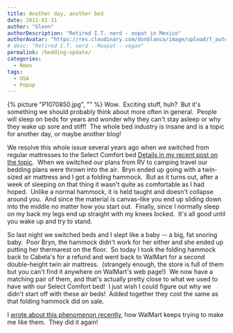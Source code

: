 ```yaml
---
title: Another day, another bed
date: 2011-01-31
author: "Glenn"
authorDescription: "Retired I.T. nerd - expat in Mexico"
authorAvatar: "https://res.cloudinary.com/donblanco/image/upload/f_auto,q_auto/Vagabondians/avatar-small.png"
# desc: "Retired I.T. nerd - Mexpat - vegan"
permalink: /bedding-update/
categories:
  - News
tags:
  - USA
  - Popup
---
```

{% picture "P1070850.jpg", "" %}
Wow.  Exciting stuff, huh?  But it's something we should probably think about more often in general.  People will sleep on beds for years and wonder why they can't stay asleep or why they wake up sore and stiff!  The whole bed industry is insane and is a topic for another day, or maybe another blog!

We resolve this whole issue several years ago when we switched from regular mattresses to the Select Comfort bed [Details in my recent post on the topic](/bed-finds-good-home).  When we switched our plans from RV to camping travel our bedding plans were thrown into the air.  Bryn ended up going with a twin-sized air mattress and I got a folding hammock.  But as it turns out, after a week of sleeping on that thing it wasn't quite as comfortable as I had hoped.  Unlike a normal hammock, it is held taught and doesn't collapse around you.  And since the material is canvas-like you end up sliding down into the middle no matter how you start out.  Finally, since I normally sleep on my back my legs end up straight with my knees locked.  It's all good until you wake up and try to stand.

So last night we switched beds and I slept like a baby -- a big, fat snoring baby.  Poor Bryn, the hammock didn't work for her either and she ended up putting her thermarest on the floor.  So today I took the folding hammock back to Cabela's for a refund and went back to WalMart for a second double-height twin air mattress.  (strangely enough, the store is full of them but you can't find it anywhere on WalMart's web page!)  We now have a matching pair of them, and that's actually pretty close to what we used to have with our Select Comfort bed!  I just wish I could figure out why we didn't start off with these air beds!  Added together they cost the same as that folding hammock did on sale.

I [wrote about this phenomenon recently](/compromise-lovehate-relationship-walmart), how WalMart keeps trying to make me like them.  They did it again!